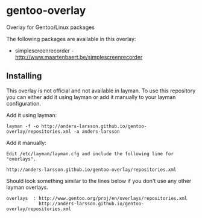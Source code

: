 gentoo-overlay
==============

Overlay for Gentoo/Linux packages

The following packages are available in this overlay:

* simplescreenrecorder - http://www.maartenbaert.be/simplescreenrecorder

## Installing
This overlay is not official and not available in layman.
To use this repository you can either add it using layman or add it manually to your layman configuration.

Add it using layman:

    layman -f -o http://anders-larsson.github.io/gentoo-overlay/repositories.xml -a anders-larsson

Add it manually:

    Edit /etc/layman/layman.cfg and include the following line for "overlays".

    http://anders-larsson.github.io/gentoo-overlay/repositories.xml

Should look something similar to the lines below if you don't use any other layman overlays.

    overlays  : http://www.gentoo.org/proj/en/overlays/repositories.xml
                http://anders-larsson.github.io/gentoo-overlay/repositories.xml
